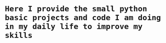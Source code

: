 # ` Here I provide the small python basic projects and code I am doing in my daily life to improve my skills `
